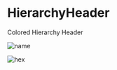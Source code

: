# HierarchyHeader
Colored Hierarchy Header

![name](https://img001.prntscr.com/file/img001/PiIvaKKZQ125H6q_5KpKEw.png)

![hex](https://img001.prntscr.com/file/img001/GaUtiOT4SNOe58DH_KB-8Q.png)
